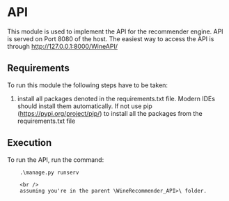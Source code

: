 # API

This module is used to implement the API for the recommender engine. API is served on Port 8080 of the host.
The easiest way to access the API is through <http://127.0.0.1:8000/WineAPI/>

## Requirements

To run this module the following steps have to be taken:

1. install all packages denoted in the requirements.txt file. Modern IDEs should install them automatically. If not use pip (https://pypi.org/project/pip/) to install all the packages from the requirements.txt file

## Execution

To run the API, run the command: <br>

        .\manage.py runserv

        <br />
        assuming you're in the parent \WineRecommender_API>\ folder.
